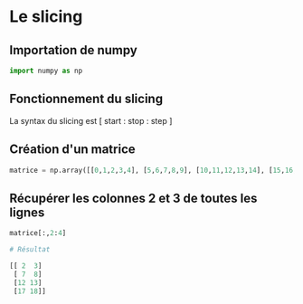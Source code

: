 # Le slicing

## Importation de numpy

```python
import numpy as np
```

## Fonctionnement du slicing

La syntax du slicing est [ start : stop : step ]


## Création d'un matrice

```python
matrice = np.array([[0,1,2,3,4], [5,6,7,8,9], [10,11,12,13,14], [15,16,17,18,19]])
```

## Récupérer les colonnes 2 et 3 de toutes les lignes

```python
matrice[:,2:4]

# Résultat

[[ 2  3]
 [ 7  8]
 [12 13]
 [17 18]]
```